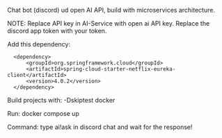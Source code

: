 Chat bot (discord) ud open AI API, build with microservices architecture.

NOTE: 
Replace API key in AI-Service with open ai API key.
Replace the discord app token with your token.

Add this dependency:

      <dependency>
          <groupId>org.springframework.cloud</groupId>
          <artifactId>spring-cloud-starter-netflix-eureka-client</artifactId>
          <version>4.0.2</version>
      </dependency>

Build projects with:  -Dskiptest docker

Run:
docker compose up

Command:
type ai!ask <question> in discord chat and wait for the response!
